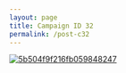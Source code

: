 ```yaml
---
layout: page
title: Campaign ID 32
permalink: /post-c32
---
```


[![5b504f9f216fb059848247](http://io.vn.revu.net/post/5b5055e2c3a04637711789.5b3c266bf286c820866628.png)](http://test.vn.revu.net/link/p/5b5055e2c3a04637711789)
